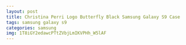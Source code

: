 ```yaml
---
layout: post
title: Christina Perri Logo Butterfly Black Samsung Galaxy S9 Case
tags: samsung galaxy s9
categories: samsung
img: 1T8iGY2edawcPTtZVbjLmIKVPHh_W5lAF
---
```

